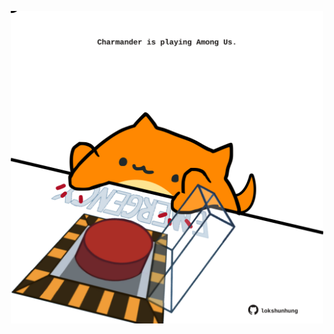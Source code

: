 <!-- built at 03/02/2021, 07:03:03 UTC -->
<p align="center">
  <img width="500" height="500" src="./ReadmeImage.svg">
</p>
